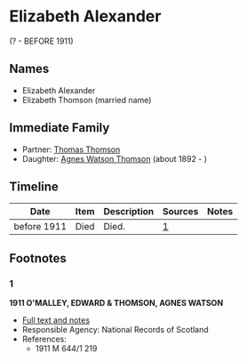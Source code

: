 ﻿---
layout: person
subject_key: i86375908
permalink: /people/i86375908
---

# Elizabeth Alexander
(? - BEFORE 1911)

## Names

* Elizabeth Alexander
* Elizabeth Thomson (married name)

## Immediate Family

* Partner: [Thomas Thomson](./@28828844@-thomas-thomson-b-d.md)
* Daughter: [Agnes Watson Thomson](./@96590245@-agnes-watson-thomson-b1892-d.md) (about 1892 - )

## Timeline

Date | Item | Description | Sources | Notes
---|---|---|---|---
before 1911 | Died | Died. | [1](#1) | 

## Footnotes

### 1

**1911 O'MALLEY, EDWARD & THOMSON, AGNES WATSON**

* [Full text and notes](../sources/@82949924@-1911-o'malley,-edward-&-thomson,-agnes-watson.md)
* Responsible Agency: National Records of Scotland
* References: 
  * 1911 M 644/1 219


